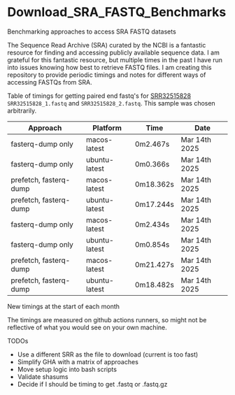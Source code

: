 # Download_SRA_FASTQ_Benchmarks
Benchmarking approaches to access SRA FASTQ datasets

The Sequence Read Archive (SRA) curated by the NCBI is a fantastic resource for finding and accessing publicly available sequence data.
I am grateful for this fantastic resource, but multiple times in the past I have run into issues knowing how best to retrieve FASTQ files.
I am creating this repository to provide periodic timings and notes for different ways of accessing FASTQs from SRA.

Table of timings for getting paired end fastq's for
[SRR32515828](https://trace.ncbi.nlm.nih.gov/Traces/?view=run_browser&acc=SRR32515828&display=metadata)
 `SRR32515828_1.fastq` and `SRR32515828_2.fastq`. This sample was chosen arbitrarily.

| Approach | Platform | Time | Date |
| -------- | -------- | ---- | ---- |
| fasterq-dump only | macos-latest | 0m2.467s | Mar 14th 2025 |
| fasterq-dump only | ubuntu-latest | 0m0.366s | Mar 14th 2025 |
| prefetch, fasterq-dump | macos-latest | 0m18.362s | Mar 14th 2025 |
| prefetch, fasterq-dump | ubuntu-latest | 0m17.244s | Mar 14th 2025 |
| fasterq-dump only | macos-latest | 0m2.434s | Mar 14th 2025 |
| fasterq-dump only | ubuntu-latest | 0m0.854s | Mar 14th 2025 |
| prefetch, fasterq-dump | macos-latest | 0m21.427s | Mar 14th 2025 |
| prefetch, fasterq-dump | ubuntu-latest | 0m18.482s | Mar 14th 2025 |

New timings at the start of each month

The timings are measured on github actions runners, so might not be reflective of
what you would see on your own machine.

TODOs
- Use a different SRR as the file to download (current is too fast)
- Simplify GHA with a matrix of approaches
- Move setup logic into bash scripts
- Validate shasums
- Decide if I should be timing to get .fastq or .fastq.gz